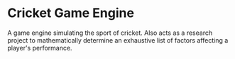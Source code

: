 # Cricket Game Engine

A game engine simulating the sport of cricket. Also acts as a research project to mathematically determine an exhaustive list of factors affecting a player's performance.
